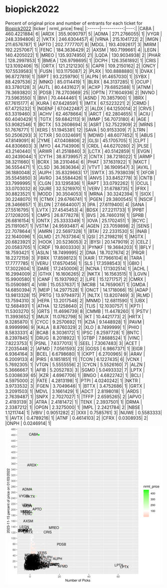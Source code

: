 # biopick2022
Percent of original price and number of entrants for each ticket for [Biopick2022](https://twitter.com/hashtag/Biopick2022)
|ticker |  nrml_price| freq|
|:------|-----------:|----:|
|CABA   | 460.4221884|    6|
|ARDX   | 355.9090797|    5|
|ADMA   | 271.2766055|    1|
|VYGR   | 248.3394806|    2|
|VKTX   | 246.6304457|    4|
|VRNA   | 215.1041722|    2|
|IMGN   | 211.6576787|    1|
|APTO   | 202.7777707|    8|
|MDGL   | 193.4092617|    3|
|MIRM   | 192.2257067|    1|
|FENC   | 184.3636429|    2|
|AXSM   | 160.7199661|    4|
|LEGN   | 140.4205022|    1|
|MREO   | 135.9374950|   21|
|LQDA   | 130.9034938|    2|
|PHAR   | 128.2997853|    1|
|BMEA   | 126.9798695|    1|
|DCPH   | 126.3561892|    1|
|CRIS   | 123.1092406|   15|
|ORTX   | 121.2121230|    5|
|CAPR   | 109.2150162|    2|
|ONCY   | 107.5539583|    1|
|FUSN   | 103.1175087|    2|
|PLRX   | 100.8888880|    1|
|DVAX   |  96.8727819|    1|
|SRPT   |  93.2259790|    1|
|ALPN   |  91.4657030|    1|
|SYBX   |  88.4297536|    2|
|MNKD   |  85.0114419|    1|
|BLRX   |  84.3137285|    1|
|OCUP   |  83.3780128|    3|
|AUTL   |  80.4431627|    9|
|ACXP   |  79.6852588|    1|
|ATNM   |  78.3693820|    3|
|PDSB   |  78.2703669|   25|
|OPTN   |  77.1604936|    2|
|NVNO   |  73.5963550|    1|
|BIVI   |  70.4444461|    1|
|ASND   |  70.3857900|    1|
|IBRX   |  67.7615177|    4|
|KURA   |  67.6428591|    1|
|IMTX   |  67.5223221|    2|
|CRMD   |  67.4725232|    1|
|NGENF  |  67.0422487|    2|
|ALDX   |  64.1250014|    2|
|CRVS   |  63.3319460|    3|
|ACHV   |  62.4678664|    1|
|ARCT   |  62.2804655|    1|
|ACIU   |  60.4040429|    1|
|TGTX   |  59.6842113|    9|
|IMMP   |  56.7073180|    4|
|AGE    |  53.9082546|    1|
|BCTX   |  53.2608694|    3|
|ASRT   |  52.7522909|    2|
|MRNS   |  51.7676771|    1|
|XERS   |  51.1945381|   12|
|SAVA   |  50.9153309|    7|
|LTRN   |  50.2506293|    3|
|CTXR   |  50.0324691|    1|
|MDWD   |  48.6077452|    1|
|ABUS   |  47.8149091|    8|
|ZYME   |  47.0408806|    2|
|GLSI   |  45.1705705|    1|
|CLPT   |  44.8306603|    3|
|MYO    |  44.7143906|    1|
|CRDL   |  44.6270280|    2|
|PLSE   |  43.2140440|    1|
|ARWR   |  41.2518840|    3|
|LCTX   |  40.5142859|    1|
|EVGN   |  40.2439044|    1|
|CYTH   |  38.8739957|    2|
|CNTX   |  38.7218022|    1|
|ARMP   |  38.3211660|    1|
|BCRX   |  38.2310464|    6|
|PHAT   |  37.1631922|    1|
|MXCT   |  36.5554471|    1|
|CLSD   |  36.3636364|    2|
|VTVT   |  36.1909547|    3|
|AVXL   |  36.1880048|    2|
|AUPH   |  35.8329663|   17|
|SWTX   |  35.7938039|    1|
|XFOR   |  35.5545850|    3|
|AVRO   |  34.5584426|    1|
|ANVS   |  33.8452778|    3|
|CNTB   |  33.7999995|    1|
|CLGN   |  33.1295836|    1|
|RAPT   |  33.0792262|    1|
|OCUL   |  33.0703032|    8|
|QURE   |  32.5216970|    1|
|VERV   |  31.6788735|    1|
|IFRX   |  30.8823521|    1|
|MODD   |  30.3504053|    1|
|MRNA   |  30.3242394|    1|
|SIOX   |  30.2248070|   11|
|CTMX   |  29.6766741|    1|
|PGEN   |  29.3800545|    1|
|NSCIF  |  28.3466657|    1|
|ELDN   |  27.6644007|    3|
|IPA    |  27.6119400|    4|
|SANA   |  27.5516795|    1|
|LVTX   |  27.4545453|    4|
|BDSX   |  27.2211733|    1|
|PPBT   |  27.1208205|    1|
|CMPS   |  26.8778278|    1|
|BVS    |  26.7460319|    1|
|SPRB   |  26.6816154|    1|
|ONTX   |  25.3333349|    1|
|IOVA   |  25.1702451|    1|
|BCYC   |  25.1191067|    1|
|VSTM   |  24.9593487|    4|
|AGEN   |  23.7059898|    2|
|SENS   |  22.7078644|    1|
|AMRN   |  22.5697328|    1|
|BTAI   |  22.2331530|    5|
|INAB   |  22.1640096|    1|
|GLMD   |  21.7637364|    1|
|QSI    |  21.2198219|    1|
|MGTX   |  20.6823921|    2|
|HOOK   |  20.5236053|    2|
|BYSI   |  20.1479019|    2|
|CELZ   |  20.0583705|    1|
|CRDF   |  19.8003330|    3|
|PYNKF  |  19.3684203|    1|
|BFLY   |  18.7593421|    1|
|ASLN   |  18.7499995|    2|
|DNA    |  18.7027674|    2|
|PRQR   |  18.2272159|    3|
|FBRX   |  17.8598123|    1|
|XAIR   |  17.7966104|    8|
|TARA   |  17.7777785|    1|
|VERU   |  17.6570456|    1|
|SLS    |  17.3598543|    1|
|GBIO   |  17.3022604|    1|
|DARE   |  17.2450006|    2|
|NCNA   |  17.1302514|    1|
|ACHL   |  16.2994009|    2|
|GTHX   |  16.1606265|    2|
|NKTX   |  16.1563515|    1|
|LGVN   |  15.9900580|    1|
|CANF   |  15.1937992|    2|
|LIFE   |  15.1271757|    2|
|CMRX   |  15.0590981|    4|
|VIRI   |  15.0537637|    1|
|MCRB   |  14.7659067|    1|
|GMDA   |  14.6850394|    7|
|MEIP   |  14.2977528|    1|
|ONCT   |  14.1718066|   15|
|ADAP   |  13.9813328|   15|
|PRTG   |  13.9794973|    7|
|NLTX   |  13.8207469|    3|
|RLMD   |  13.7594310|    3|
|HEPA   |  13.2017548|    2|
|MNMD   |  12.6811590|    1|
|UBX    |  12.5684931|    1|
|ATHA   |  12.1258640|    2|
|TLIS   |  12.1030757|    1|
|KPTI   |  11.5303270|    5|
|GRTS   |  11.4696739|    8|
|CMMB   |  11.4478260|    1|
|PSTV   |  11.3993652|    1|
|IMUX   |  11.0762798|    5|
|IKT    |  10.4421773|    2|
|HRTX   |   9.3285870|    1|
|CYCC   |   9.2570692|   11|
|KZIA   |   9.1448928|    1|
|PAVM   |   8.9999996|    9|
|KALA   |   8.8760329|    2|
|XLO    |   8.7499999|    1|
|PHIO   |   8.5833331|    4|
|BCAB   |   8.3036172|    1|
|IPSC   |   8.2597728|    1|
|BNTC   |   8.2397845|    1|
|DRUG   |   8.2018922|    1|
|GTBP   |   7.8688524|    1|
|VINC   |   7.8223753|    1|
|PSNL   |   7.6377013|    1|
|SEEL   |   7.3067483|    3|
|ACET   |   7.2035448|    2|
|AFMD   |   7.0561593|   23|
|GOSS   |   6.9867371|    1|
|EIGR   |   6.9364164|    3|
|BCEL   |   6.6798680|    1|
|CKPT   |   6.2700965|    9|
|ARAV   |   6.2009133|    4|
|PIRS   |   6.1851851|   11|
|TCON   |   6.1227435|    6|
|VCNX   |   5.7692305|    1|
|VTGN   |   5.5555556|    2|
|CYCN   |   5.5526160|    7|
|ALZN   |   5.3666667|    1|
|AFIB   |   5.2052783|    3|
|SGMO   |   5.0493332|    7|
|LPTX   |   5.0308639|   65|
|KZR    |   4.6967706|    1|
|BNGO   |   4.6822742|    1|
|BCLI   |   4.5975000|    2|
|FATE   |   4.2813198|    1|
|PTPI   |   4.0240242|    1|
|NKTR   |   3.9733532|    3|
|FGEN   |   3.7049646|    1|
|BTTX   |   3.4752686|    1|
|GRTX   |   3.2091503|    1|
|MDVL   |   3.1661429|    1|
|ADCT   |   2.8198018|    1|
|ARDS   |   2.7639487|    1|
|SNPX   |   2.7027027|    1|
|TFFP   |   2.6595265|    2|
|APVO   |   2.4193139|    3|
|ATRA   |   2.4181472|    1|
|TENX   |   2.3937501|    1|
|DRMA   |   2.3387212|    1|
|OPGN   |   2.3275000|    1|
|IMPL   |   2.2421784|    2|
|NBSE   |   1.1211744|    1|
|VBIV   |   0.9051282|    2|
|XXII   |   0.7585761|    3|
|NUWE   |   0.5583333|    1|
|AVTX   |   0.4789216|    1|
|ATNF   |   0.4614103|    2|
|CFRX   |   0.0308935|    2|
|ONPH   |   0.0246914|    1|
![retvspicks](biopicks.png?raw=true)
